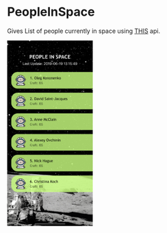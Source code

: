 # PeopleInSpace
Gives List of people currently in space using [THIS](http://api.open-notify.org/) api.

<img src = "Screenshots\inSpace.png" width = 200 alt = "PeopleInSpace">

